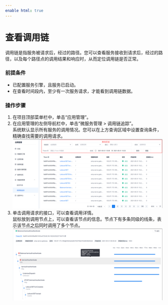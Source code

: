 ```yaml
---
enable html: true
---
```

# 查看调用链

调用链是指服务被请求后，经过的路径。您可以查看服务接收到请求后，经过的路径，以及每个路径点的调用结果和响应时，从而定位调用链是否正常。

### 前提条件
* 已配置服务引擎，且服务已启动。
* 在查看时间段内，至少有一次服务请求，才能看到调用链数据。

### 操作步骤
1. 在项目顶部菜单栏中，单击“应用管理”。
2. 在应用管理的左侧导航栏中，单击“微服务管理 > 调用链追踪”。              
  系统默认显示所有服务的调用情况。您可以在上方查询区域中设置查询条件，精确查找需要的调用请求。        
   <img src="fig/应用管理-调用链01.png" style="zoom:50%">            
3. 单击调用请求的接口，可以查看调用详情。       
  鼠标放到调用节点上，可以查看该节点的信息。节点下有多条同级的线条，表示该节点之后同时调用了多个节点。
   <img src="fig/应用管理-调用链02.png" style="zoom:50%"> 

   

